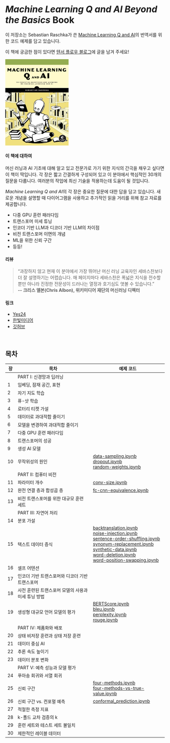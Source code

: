 # *Machine Learning Q and AI Beyond the Basics* Book


이 저장소는 Sebastian Raschka가 쓴 [Machine Learning Q and AI](https://nostarch.com/machine-learning-q-and-ai)의 번역서를 위한 코드 예제를 담고 있습니다.

이 책에 궁금한 점이 있다면 [텐서 플로우 블로그](https://tensorflow.blog/ml-q-and-ai)에 글을 남겨 주세요!

<img src="img/cover.jpg" alt="2023-ml-qai-cover" width="200">

#### 이 책에 대하여

머신 러닝과 AI 기초에 대해 알고 있고 전문가로 가기 위한 지식의 간극을 채우고 싶다면 이 책이 딱입니다. 각 장은 짧고 간결하게 구성되어 있고 이 분야에서 핵심적인 30개의 질문을 다룹니다. 여러분의 작업에 최신 기술을 적용하는데 도움이 될 것입니다.


*Machine Learning Q and AI*의 각 장은 중요한 질문에 대한 답을 담고 있습니다. 새로운 개념을 설명할 때 다이어그램을 사용하고 추가적인 읽을 거리를 위해 참고 자료를 제공합니다.

- 다중 GPU 훈련 패러다임
- 트랜스포머 미세 튜닝
- 인코더 기반 LLM과 디코더 기반 LLM의 차이점
- 비전 트랜스포머 이면의 개념
- ML을 위한 신뢰 구간
- 등등!

#### 리뷰

> “과장하지 않고 현재 이 분야에서 가장 뛰어난 머신 러닝 교육자인 세바스찬보다 더 잘 설명하기는 어렵습니다. 매 페이지마다 세바스찬은 폭넓은 지식을 전수할 뿐만 아니라 진정한 전문성이 드러나는 열정과 호기심도 엿볼 수 있습니다.”<br>
**-- 크리스 앨본(Chris Albon), 위키미디어 재단의 머신러닝 디렉터**

#### 링크

- [Yes24]()
- [한빛미디어]()
- [깃허브](https://github.com/rickiepark/MLQandAI)

<br>

## 목차

| 장 | 목차 | 예제 코드 |
|---------|-------|----------|
|| PART I: 신경망과 딥러닝 | |
| 1 | 임베딩, 잠재 공간, 표현 | |
| 2 | 자기 지도 학습 | |
| 3 | 퓨-샷 학습 | |
| 4 | 로터리 티켓 가설 | |
| 5 | 데이터로 과대적합 줄이기 | |
| 6 | 모델을 변경하여 과대적합 줄이기 | |
| 7 | 다중 GPU 훈련 패러다임 | |
| 8 | 트랜스포머의 성공 | |
| 9 | 생성 AI 모델 | |
| 10 | 무작위성의 원인 | [data-sampling.ipynb](supplementary/q10-random-sources/data-sampling.ipynb) <br> [dropout.ipynb](supplementary/q10-random-sources/dropout.ipynb) <br>  [random-weights.ipynb](supplementary/q10-random-sources/random-weights.ipynb)|
|| PART II: 컴퓨터 비전 | |
| 11 | 파라미터 개수 | [conv-size.ipynb](supplementary/q11-conv-size/q11-conv-size.ipynb)|
| 12 | 완전 연결 층과 합성곱 층 | [fc-cnn-equivalence.ipynb](supplementary/q12-fc-cnn-equivalence/q12-fc-cnn-equivalence.ipynb)|
| 13 | 비전 트랜스포머를 위한 대규모 훈련 세트 | |
|| PART III: 자연어 처리 | |
| 14 | 분포 가설 | |
| 15 | 텍스트 데이터 증식 | [backtranslation.ipynb](supplementary/q15-text-augment/backtranslation.ipynb) <br> [noise-injection.ipynb](supplementary/q15-text-augment/noise-injection.ipynb) <br> [sentence-order-shuffling.ipynb](supplementary/q15-text-augment/sentence-order-shuffling.ipynb) <br> [synonym-replacement.ipynb](supplementary/q15-text-augment/synonym-replacement.ipynb) <br> [synthetic-data.ipynb](supplementary/q15-text-augment/synthetic-data.ipynb) <br> [word-deletion.ipynb](supplementary/q15-text-augment/word-deletion.ipynb) <br> [word-position-swapping.ipynb](supplementary/q15-text-augment/word-position-swapping.ipynb)|
| 16 | 셀프 어텐션 | |
| 17 | 인코더 기반 트랜스포머와 디코더 기반 트랜스포머 | |
| 18 | 사전 훈련된 트랜스포머 모델의 사용과 미세 튜닝 방법 | |
| 19 | 생성형 대규모 언어 모델의 평가 | [BERTScore.ipynb](supplementary/q19-evaluation-llms/BERTScore.ipynb) <br> [bleu.ipynb](supplementary/q19-evaluation-llms/bleu.ipynb) <br> [perplexity.ipynb](supplementary/q19-evaluation-llms/perplexity.ipynb) <br> [rouge.ipynb](supplementary/q19-evaluation-llms/rouge.ipynb) |
|| PART IV: 제품화와 배포 | |
| 20 | 상태 비저장 훈련과 상태 저장 훈련 | |
| 21 | 데이터 중심 AI | |
| 22 | 추론 속도 높이기 | |
| 23 | 데이터 분포 변화 | |
| | PART V: 예측 성능과 모델 평가 | |
| 24 | 푸아송 회귀와 서열 회귀 | |
| 25 | 신뢰 구간 | [four-methods.ipynb](supplementary/q25_confidence-intervals/1_four-methods.ipynb) <br> [four-methods-vs-true-value.ipynb](supplementary/q25_confidence-intervals/2_four-methods-vs-true-value.ipynb)|
| 26 | 신뢰 구간 vs. 컨포멀 예측 | [conformal_prediction.ipynb](supplementary/q26_conformal-prediction/conformal_prediction.ipynb) |
| 27 | 적절한 측정 지표 | |
| 28 | k-폴드 교차 검증의 k | |
| 29 | 훈련 세트와 테스트 세트 불일치 | |
| 30 | 제한적인 레이블 데이터 | |
